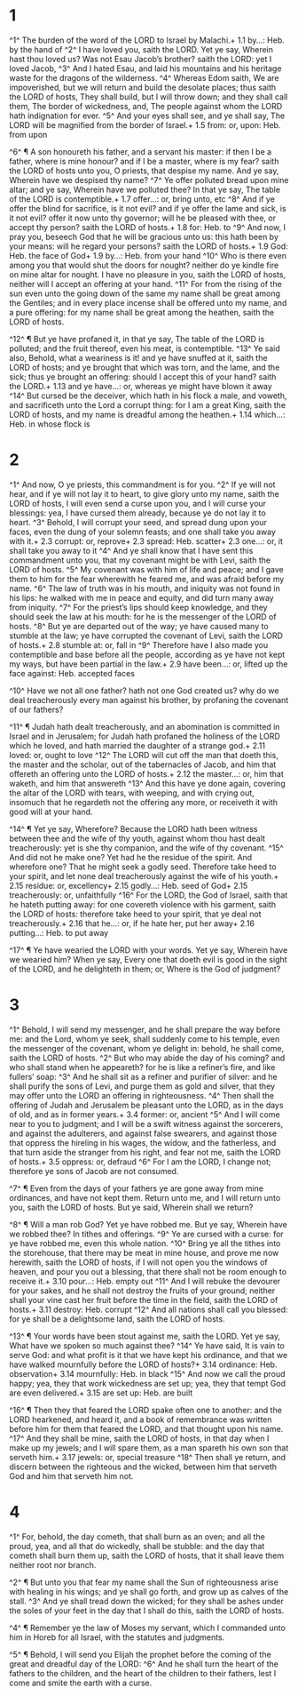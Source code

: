 # 1 
^1^ The burden of the word of the LORD to Israel by Malachi.+ 1.1 by…: Heb. by the hand of ^2^ I have loved you, saith the LORD. Yet ye say, Wherein hast thou loved us? Was not Esau Jacob’s brother? saith the LORD: yet I loved Jacob, ^3^ And I hated Esau, and laid his mountains and his heritage waste for the dragons of the wilderness. ^4^ Whereas Edom saith, We are impoverished, but we will return and build the desolate places; thus saith the LORD of hosts, They shall build, but I will throw down; and they shall call them, The border of wickedness, and, The people against whom the LORD hath indignation for ever. ^5^ And your eyes shall see, and ye shall say, The LORD will be magnified from the border of Israel.+ 1.5 from: or, upon: Heb. from upon 

^6^ ¶ A son honoureth his father, and a servant his master: if then I be a father, where is mine honour? and if I be a master, where is my fear? saith the LORD of hosts unto you, O priests, that despise my name. And ye say, Wherein have we despised thy name? ^7^ Ye offer polluted bread upon mine altar; and ye say, Wherein have we polluted thee? In that ye say, The table of the LORD is contemptible.+ 1.7 offer…: or, bring unto, etc ^8^ And if ye offer the blind for sacrifice, is it not evil? and if ye offer the lame and sick, is it not evil? offer it now unto thy governor; will he be pleased with thee, or accept thy person? saith the LORD of hosts.+ 1.8 for: Heb. to ^9^ And now, I pray you, beseech God that he will be gracious unto us: this hath been by your means: will he regard your persons? saith the LORD of hosts.+ 1.9 God: Heb. the face of God+ 1.9 by…: Heb. from your hand ^10^ Who is there even among you that would shut the doors for nought? neither do ye kindle fire on mine altar for nought. I have no pleasure in you, saith the LORD of hosts, neither will I accept an offering at your hand. ^11^ For from the rising of the sun even unto the going down of the same my name shall be great among the Gentiles; and in every place incense shall be offered unto my name, and a pure offering: for my name shall be great among the heathen, saith the LORD of hosts. 

^12^ ¶ But ye have profaned it, in that ye say, The table of the LORD is polluted; and the fruit thereof, even his meat, is contemptible. ^13^ Ye said also, Behold, what a weariness is it! and ye have snuffed at it, saith the LORD of hosts; and ye brought that which was torn, and the lame, and the sick; thus ye brought an offering: should I accept this of your hand? saith the LORD.+ 1.13 and ye have…: or, whereas ye might have blown it away ^14^ But cursed be the deceiver, which hath in his flock a male, and voweth, and sacrificeth unto the Lord a corrupt thing: for I am a great King, saith the LORD of hosts, and my name is dreadful among the heathen.+ 1.14 which…: Heb. in whose flock is 

# 2 
^1^ And now, O ye priests, this commandment is for you. ^2^ If ye will not hear, and if ye will not lay it to heart, to give glory unto my name, saith the LORD of hosts, I will even send a curse upon you, and I will curse your blessings: yea, I have cursed them already, because ye do not lay it to heart. ^3^ Behold, I will corrupt your seed, and spread dung upon your faces, even the dung of your solemn feasts; and one shall take you away with it.+ 2.3 corrupt: or, reprove+ 2.3 spread: Heb. scatter+ 2.3 one…: or, it shall take you away to it ^4^ And ye shall know that I have sent this commandment unto you, that my covenant might be with Levi, saith the LORD of hosts. ^5^ My covenant was with him of life and peace; and I gave them to him for the fear wherewith he feared me, and was afraid before my name. ^6^ The law of truth was in his mouth, and iniquity was not found in his lips: he walked with me in peace and equity, and did turn many away from iniquity. ^7^ For the priest’s lips should keep knowledge, and they should seek the law at his mouth: for he is the messenger of the LORD of hosts. ^8^ But ye are departed out of the way; ye have caused many to stumble at the law; ye have corrupted the covenant of Levi, saith the LORD of hosts.+ 2.8 stumble at: or, fall in ^9^ Therefore have I also made you contemptible and base before all the people, according as ye have not kept my ways, but have been partial in the law.+ 2.9 have been…: or, lifted up the face against: Heb. accepted faces 

^10^ Have we not all one father? hath not one God created us? why do we deal treacherously every man against his brother, by profaning the covenant of our fathers? 

^11^ ¶ Judah hath dealt treacherously, and an abomination is committed in Israel and in Jerusalem; for Judah hath profaned the holiness of the LORD which he loved, and hath married the daughter of a strange god.+ 2.11 loved: or, ought to love ^12^ The LORD will cut off the man that doeth this, the master and the scholar, out of the tabernacles of Jacob, and him that offereth an offering unto the LORD of hosts.+ 2.12 the master…: or, him that waketh, and him that answereth ^13^ And this have ye done again, covering the altar of the LORD with tears, with weeping, and with crying out, insomuch that he regardeth not the offering any more, or receiveth it with good will at your hand. 

^14^ ¶ Yet ye say, Wherefore? Because the LORD hath been witness between thee and the wife of thy youth, against whom thou hast dealt treacherously: yet is she thy companion, and the wife of thy covenant. ^15^ And did not he make one? Yet had he the residue of the spirit. And wherefore one? That he might seek a godly seed. Therefore take heed to your spirit, and let none deal treacherously against the wife of his youth.+ 2.15 residue: or, excellency+ 2.15 godly…: Heb. seed of God+ 2.15 treacherously: or, unfaithfully ^16^ For the LORD, the God of Israel, saith that he hateth putting away: for one covereth violence with his garment, saith the LORD of hosts: therefore take heed to your spirit, that ye deal not treacherously.+ 2.16 that he…: or, if he hate her, put her away+ 2.16 putting…: Heb. to put away 

^17^ ¶ Ye have wearied the LORD with your words. Yet ye say, Wherein have we wearied him? When ye say, Every one that doeth evil is good in the sight of the LORD, and he delighteth in them; or, Where is the God of judgment? 

# 3 
^1^ Behold, I will send my messenger, and he shall prepare the way before me: and the Lord, whom ye seek, shall suddenly come to his temple, even the messenger of the covenant, whom ye delight in: behold, he shall come, saith the LORD of hosts. ^2^ But who may abide the day of his coming? and who shall stand when he appeareth? for he is like a refiner’s fire, and like fullers’ soap: ^3^ And he shall sit as a refiner and purifier of silver: and he shall purify the sons of Levi, and purge them as gold and silver, that they may offer unto the LORD an offering in righteousness. ^4^ Then shall the offering of Judah and Jerusalem be pleasant unto the LORD, as in the days of old, and as in former years.+ 3.4 former: or, ancient ^5^ And I will come near to you to judgment; and I will be a swift witness against the sorcerers, and against the adulterers, and against false swearers, and against those that oppress the hireling in his wages, the widow, and the fatherless, and that turn aside the stranger from his right, and fear not me, saith the LORD of hosts.+ 3.5 oppress: or, defraud ^6^ For I am the LORD, I change not; therefore ye sons of Jacob are not consumed. 

^7^ ¶ Even from the days of your fathers ye are gone away from mine ordinances, and have not kept them. Return unto me, and I will return unto you, saith the LORD of hosts. But ye said, Wherein shall we return? 

^8^ ¶ Will a man rob God? Yet ye have robbed me. But ye say, Wherein have we robbed thee? In tithes and offerings. ^9^ Ye are cursed with a curse: for ye have robbed me, even this whole nation. ^10^ Bring ye all the tithes into the storehouse, that there may be meat in mine house, and prove me now herewith, saith the LORD of hosts, if I will not open you the windows of heaven, and pour you out a blessing, that there shall not be room enough to receive it.+ 3.10 pour…: Heb. empty out ^11^ And I will rebuke the devourer for your sakes, and he shall not destroy the fruits of your ground; neither shall your vine cast her fruit before the time in the field, saith the LORD of hosts.+ 3.11 destroy: Heb. corrupt ^12^ And all nations shall call you blessed: for ye shall be a delightsome land, saith the LORD of hosts. 

^13^ ¶ Your words have been stout against me, saith the LORD. Yet ye say, What have we spoken so much against thee? ^14^ Ye have said, It is vain to serve God: and what profit is it that we have kept his ordinance, and that we have walked mournfully before the LORD of hosts?+ 3.14 ordinance: Heb. observation+ 3.14 mournfully: Heb. in black ^15^ And now we call the proud happy; yea, they that work wickedness are set up; yea, they that tempt God are even delivered.+ 3.15 are set up: Heb. are built 

^16^ ¶ Then they that feared the LORD spake often one to another: and the LORD hearkened, and heard it, and a book of remembrance was written before him for them that feared the LORD, and that thought upon his name. ^17^ And they shall be mine, saith the LORD of hosts, in that day when I make up my jewels; and I will spare them, as a man spareth his own son that serveth him.+ 3.17 jewels: or, special treasure ^18^ Then shall ye return, and discern between the righteous and the wicked, between him that serveth God and him that serveth him not. 

# 4 
^1^ For, behold, the day cometh, that shall burn as an oven; and all the proud, yea, and all that do wickedly, shall be stubble: and the day that cometh shall burn them up, saith the LORD of hosts, that it shall leave them neither root nor branch. 

^2^ ¶ But unto you that fear my name shall the Sun of righteousness arise with healing in his wings; and ye shall go forth, and grow up as calves of the stall. ^3^ And ye shall tread down the wicked; for they shall be ashes under the soles of your feet in the day that I shall do this, saith the LORD of hosts. 

^4^ ¶ Remember ye the law of Moses my servant, which I commanded unto him in Horeb for all Israel, with the statutes and judgments. 

^5^ ¶ Behold, I will send you Elijah the prophet before the coming of the great and dreadful day of the LORD: ^6^ And he shall turn the heart of the fathers to the children, and the heart of the children to their fathers, lest I come and smite the earth with a curse. 